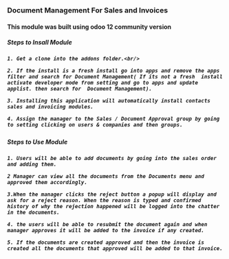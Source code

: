 <h3> Document Management For Sales and  Invoices </h3> 

<h4>This module was built using odoo 12 community version<h4>

<h5> Steps to Insall Module <h5>

    1. Get a clone into the addons folder.<br/>

    2. If the install is a fresh install go into apps and remove the apps filter and search for Document Management( If its not a fresh  install activate developer mode from setting and go to apps and update applist. then search for  Document Management).
    
    3. Installing this application will automatically install contacts sales and invoicing modules.
  
    4. Assign the manager to the Sales / Document Approval group by going to setting clicking on users & companies and then groups.
  
  
<h5> Steps to Use Module <h5>

    1. Users will be able to add documents by going into the sales order and adding them.

    2 Manager can view all the documents from the Documents menu and approved them accordingly.

    3.When the manager clicks the reject button a popup will display and ask for a reject reason. When the reason is typed and confirmed history of why the rejection happened will be logged into the chatter in the documents.

    4. the users will be able to resubmit the document again and when manager approves it will be added to the invoice if any created.

    5. If the documents are created approved and then the invoice is created all the documents that approved will be added to that invoice.
